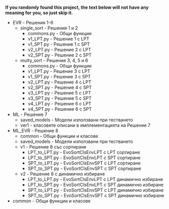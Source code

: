 **If you randomly found this project, the text below will not have any meaning for you, so just skip it.**

* EVR - Решения 1-6
  * single_sort - Решения 1 и 2
    * commons.py - Общи функции
    * v1_LPT.py - Решение 1 с LPT
    * v1_SPT.py - Решение 1 с SPT
    * v2_LPT.py - Решение 2 с LPT
    * v2_SPT.py - Решение 2 с SPT
  * multy_sort - Решения 3, 4, 5 и 6
    * commons.py - Общи функции
    * v1_LPT.py - Решение 3 с LPT
    * v1_SPT.py - Решение 3 с SPT
    * v2_LPT.py - Решение 4 с LPT
    * v2_SPT.py - Решение 4 с SPT
    * v3_LPT.py - Решение 5 с LPT
    * v3_SPT.py - Решение 5 с SPT
    * v4_LPT.py - Решение 6 с LPT
    * v4_SPT.py - Решение 6 с SPT
* ML - Решение 7
  * saved_models - Модели използвани при тестването
  * ver1 - класовете описани в имплементацията на Решение 7
* ML_EVR - Решение 8
  * common - Общи функции и класове
  * saved_models - Модели използвани при тестването
  * v1 - Решение 8 със сортиране
    * LPT_to_LPT.py - EvoSortClsEnvLPT с LPT сортиране
    * LPT_to_SPT.py - EvoSortClsEnvLPT с SPT сортиране
    * SPT_to_LPT.py - EvoSortClsEnvSPT с LPT сортиране
    * SPT_to_SPT.py - EvoSortClsEnvSPT с SPT сортиране
  * v2 - Решение 8 с динамично избиране
    * LPT_to_LPT.py - EvoSortClsEnvLPT с LPT динамично избиране
    * LPT_to_SPT.py - EvoSortClsEnvLPT с SPT динамично избиране
    * SPT_to_LPT.py - EvoSortClsEnvSPT с LPT динамично избиране
    * SPT_to_SPT.py - EvoSortClsEnvSPT с SPT динамично избиране
* common - Общи функции и класове

